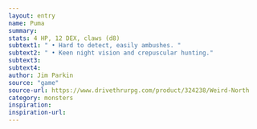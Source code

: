 ```yaml
---
layout: entry
name: Puma
summary:
stats: 4 HP, 12 DEX, claws (d8)
subtext1: " • Hard to detect, easily ambushes. "
subtext2: " • Keen night vision and crepuscular hunting."
subtext3:
subtext4:
author: Jim Parkin
source: "game"
source-url: https://www.drivethrurpg.com/product/324238/Weird-North
category: monsters
inspiration:
inspiration-url:
---
```

